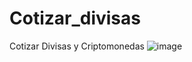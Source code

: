 # Cotizar_divisas
Cotizar Divisas y Criptomonedas
![image](https://user-images.githubusercontent.com/86979361/187541083-fb7d9fab-4a41-4984-9df0-2f8c8a5dfdc3.png)

